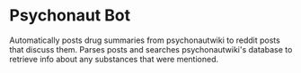 # Psychonaut Bot

Automatically posts drug summaries from psychonautwiki to reddit posts that discuss them. 
Parses posts and searches psychonautwiki's database to retrieve info about any substances that were mentioned.

